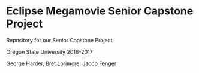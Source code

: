 # Eclipse Megamovie Senior Capstone Project

Repository for our Senior Capstone Project

Oregon State University 2016-2017

George Harder, Bret Lorimore, Jacob Fenger
